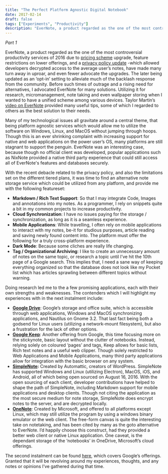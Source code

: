 ```yaml
---
title: "The Perfect Platform Agnostic Digital Notebook"
date: 2017-02-14
draft: false
tags: ["Experiments", "Productivity"]
description: "EverNote, a product regarded as the one of the most controversial productivity services of 2016 due to [pricing scheme](http://lifehacker.com/evernote-limits-device-sharing-for-free-users-bumps-up-1782744350) upgrade, feature restrictions on lower offerings, and a [privacy policy update](https://blog.evernote.com/blog/2016/12/15/evernote-revisits-privacy-policy/) -which allowed developers decrypted access to the average user’s notes, have made many turn away in uproar, and even fewer advocate the upgrades."
---
```


_Part 1_

EverNote, a product regarded as the one of the most controversial productivity services of 2016 due to [pricing scheme](http://lifehacker.com/evernote-limits-device-sharing-for-free-users-bumps-up-1782744350) upgrade, feature restrictions on lower offerings, and a [privacy policy update](https://blog.evernote.com/blog/2016/12/15/evernote-revisits-privacy-policy/) -which allowed developers decrypted access to the average user’s notes, have made many turn away in uproar, and even fewer advocate the upgrades. The later being updated as an ‘opt-in’ setting to alleviate much of the backlash response from the community. Before such times of outrage and a rising need for alternatives, I advocated EverNote for many solutions. Utilizing it for research, micromanagement, note taking and even wallpaper storing when I wanted to have a unified scheme among various devices. Taylor Martin’s [video on EverNote](https://www.youtube.com/watch?v=DhhesBiSlVk) provided many useful tips, some of which I regarded to others as the best solution to their needs.

Many of my technological issues all gravitate around a central theme, that being platform agnostic services which would allow me to utilize the software on Windows, Linux, and MacOS without jumping through hoops. Though this is an ever shrinking complaint with increasing support for native and web applications on the power user’s OS, many platforms are still stagnant to support the penguin. EverNote was an interesting case, because though no official client was developed, popular applications such as NixNote provided a native third party experience that could still access all of EverNote's features and databases securely.

With the recent debacle related to the privacy policy, and also the limitations set on the different tiered plans, it was time to find an alternative note storage service which could be utilized from any platform, and provide me with the following featureset:

- **Markdown / Rich Text Support**: So that I may integrate Code, Images and annotations into my notes. As a programmer, I rely on snippets quite a bit in my common projects to increase productivity.
- **Cloud Synchronization**: I have no issues paying for the storage / synchronization, as long as it is a seamless experience.
- **Mobile Applications**: While travelling, I often rely on mobile applications to interact with my notes, be-it for studious purposes, article reading and saving newly found content into. The platform must offer the following for a truly cross-platform experience.
- **Dark Mode**: Because some cliches are really life changing.
- **Tag / Organizational Archiving**: I like to create an unnecessary amount of notes on the same topic, or research a topic until I’ve hit the 10th page of a Google search. This implies that, I need a sane way of keeping everything organized so that the database does not look like my Pocket list which has articles sprawling between different topics without warning.

Doing research led me to the a few promising applications, each with their own strengths and weaknesses. The contenders which I will highlight my experiences with in the next instalment include:

- [**Google Drive**](http://www.drive.google.com): Google’s storage and office suite, which is accessible through web applications, Windows and MacOS synchronizing applications, and Nautilus on Gnome 3.2. That last fact being both a godsend for Linux users (utilizing a network-mount filesystem), but also a frustration for the lack of other options.
- [**Google Keep**](https://keep.google.com/#home): Another offering from Google, this time focusing more on the stickynote, basic layout without the clutter of notebooks. Instead, relying solely on coloured ‘pages’ and tags, Keep allows for basic lists, Rich text notes and a useful web clipper. Though solely restricted to Web Applications and Mobile Applications, many third party applications allow for integration with the basic browser on any system.
- **[SimpleNote](https://simplenote.com/):** Created by Automattic, creators of WordPress. SimpleNote has supported Windows and Linux (utilizing Electron), MacOS, iOS, and Android, all of which being open sourced on August 16, 2016. With the open sourcing of each client, developer contributions have helped to shape the path of SimpleNote, including Markdown support for mobile applications and desktop clients. Though not citing the application as the most secure medium for note storage, SimpleNote does encrypt notes to the server, and are decrypted locally.
- [**OneNote**](https://www.google.ca/url?sa=t&rct=j&q=&esrc=s&source=web&cd=1&cad=rja&uact=8&ved=0ahUKEwj75tCPno7SAhWs1IMKHcvdCT8QFggcMAA&url=https%3A%2F%2Fwww.onenote.com%2F&usg=AFQjCNHy7rrw8qvY62DQReyt1QMwiih7EQ&sig2=8uaML9mRZXnhcxupENgKFA): Created by Microsoft, and offered to all platforms except Linux, which may still utilize the program by using a windows binary emulator or the web client. The free-form canvas is quite the interesting take on notetaking, and has been cited by many as the goto alternative to EverNote. I’d happily choose this construct, had they provided a better web client or native Linux application. One caveat, is the dependant storage of the ‘notebooks’ in OneDrive, Microsoft’s cloud offerings.

The second instalment can be found [here](http://raygervais.ca/the-perfect-platform-agnostic-digital-notebook-2/), which covers Google’s offerings. Granted that it will be revolving around my experiences, thoughts, and any notes or opinions I’ve gathered during that time.
